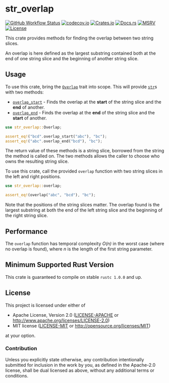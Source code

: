# str_overlap

[![GitHub Workflow Status](https://img.shields.io/github/workflow/status/Anders429/str_overlap/Tests)](https://github.com/Anders429/str_overlap/actions)
[![codecov.io](https://img.shields.io/codecov/c/gh/Anders429/str_overlap)](https://codecov.io/gh/Anders429/str_overlap)
[![Crates.io](https://img.shields.io/crates/v/str_overlap)](https://crates.io/crates/str_overlap)
[![Docs.rs](https://docs.rs/str_overlap/badge.svg)](https://docs.rs/str_overlap)
[![MSRV](https://img.shields.io/badge/rustc-1.0.0+-yellow.svg)](#minimum-supported-rust-version)
[![License](https://img.shields.io/crates/l/str_overlap)](#license)

This crate provides methods for finding the overlap between two string slices.

An overlap is here defined as the largest substring contained both at the end of one string slice
and the beginning of another string slice.

## Usage
To use this crate, bring the
[`Overlap`](https://docs.rs/str_overlap/*/str_overlap//trait.Overlap.html) trait into scope. This
will provide [`str`](https://doc.rust-lang.org/std/primitive.str.html)s with two methods:
- [`overlap_start`](https://docs.rs/str_overlap/*/str_overlap//trait.Overlap.html#tymethod.overlap_start) - Finds the overlap at the **start** of the string slice and the **end** of another.
- [`overlap_end`](https://docs.rs/str_overlap/*/str_overlap//trait.Overlap.html#tymethod.overlap_end) - Finds the overlap at the **end** of the string slice and the **start** of another.

```rust
use str_overlap::Overlap;

assert_eq!("bcd".overlap_start("abc"), "bc");
assert_eq!("abc".overlap_end("bcd"), "bc");
```

The return value of these methods is a string slice, borrowed from the string the method is called
on. The two methods allows the caller to choose who owns the resulting string slice.

To use this crate, call the provided `overlap` function with two string slices in the left and
right positions.

```rust
use str_overlap::overlap;

assert_eq!(overlap("abc", "bcd"), "bc");
```

Note that the positions of the string slices matter. The overlap found is the largest substring at
both the end of the left string slice and the beginning of the right string slice.

## Performance
The `overlap` function has temporal complexity *O(n)* in the worst case (where no overlap is found),
where *n* is the length of the first string parameter.

## Minimum Supported Rust Version
This crate is guaranteed to compile on stable `rustc 1.0.0` and up.

## License
This project is licensed under either of

* Apache License, Version 2.0
([LICENSE-APACHE](https://github.com/Anders429/nested_containment_list/blob/HEAD/LICENSE-APACHE) or
http://www.apache.org/licenses/LICENSE-2.0)
* MIT license
([LICENSE-MIT](https://github.com/Anders429/nested_containment_list/blob/HEAD/LICENSE-MIT) or
http://opensource.org/licenses/MIT)

at your option.

### Contribution
Unless you explicitly state otherwise, any contribution intentionally submitted for inclusion in the work by you, as defined in the Apache-2.0 license, shall be dual licensed as above, without any additional terms or conditions.
